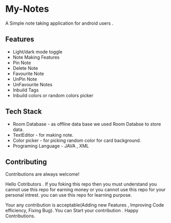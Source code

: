 # My-Notes
A Simple note taking application for android users .


 
 

## Features

- Light/dark mode toggle
- Note Making Features
- Pin Note
- Delete Note
- Favourite Note
- UnPin Note
- UnFavourite Notes
- Inbuild Tags
- Inbuild colors or random colors picker


## Tech Stack
- Room Database - as offline data base we used Room Databse to store data.
 - TextEditor - for making note.
 - Color picker - for picking random color for card background.
- Programing Language - JAVA , XML
## Contributing

Contributions are always welcome!

Hello Cotributors .
If you foking this repo then you must understand you cannot use this repo for  earning money or you cannot use this repo for your personal intrest.
you can use this repo for learning purpose. 

Your any contribution is acceptable(Adding new Features , Improving Code efficiency, Fixing Bug).
You can Start your contribution . Happy Contributions.


